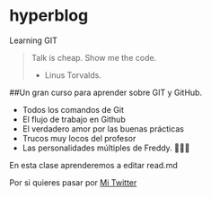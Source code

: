# hyperblog
Learning GIT
> Talk is cheap. Show me the code.
> - Linus Torvalds.

##Un gran curso para aprender sobre GIT y GitHub.

* Todos los comandos de Git
* El flujo de trabajo en Github
* El verdadero amor por las buenas prácticas
* Trucos muy locos del profesor
* Las personalidades múltiples de Freddy. 🤣🤣🤣

En esta clase aprenderemos a editar read.md

Por si quieres pasar por [Mi Twitter](https://www.twitter.com/aolartes "Mi Twitter")